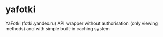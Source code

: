 yafotki
=======

YaFotki (fotki.yandex.ru) API wrapper without authorisation (only viewing methods) and with simple built-in caching system